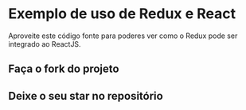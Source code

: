 # Exemplo de uso de Redux e React

Aproveite este código fonte para poderes ver como o Redux
pode ser integrado ao ReactJS.

## Faça o fork do projeto

## Deixe o seu star no repositório




